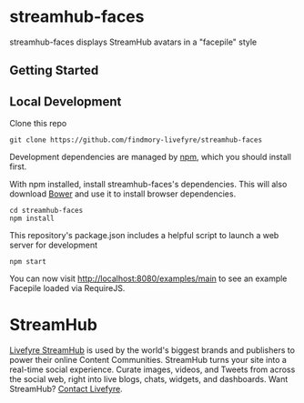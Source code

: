 # streamhub-faces

streamhub-faces displays StreamHub avatars in a "facepile" style

## Getting Started


## Local Development

Clone this repo

    git clone https://github.com/findmory-livefyre/streamhub-faces

Development dependencies are managed by [npm](https://github.com/isaacs/npm), which you should install first.

With npm installed, install streamhub-faces's dependencies. This will also download [Bower](https://github.com/bower/bower) and use it to install browser dependencies.

    cd streamhub-faces
    npm install

This repository's package.json includes a helpful script to launch a web server for development

    npm start

You can now visit [http://localhost:8080/examples/main](http://localhost:8080/examples/main) to see an example Facepile loaded via RequireJS.

# StreamHub

[Livefyre StreamHub](http://www.livefyre.com/streamhub/) is used by the world's biggest brands and publishers to power their online Content Communities. StreamHub turns your site into a real-time social experience. Curate images, videos, and Tweets from across the social web, right into live blogs, chats, widgets, and dashboards. Want StreamHub? [Contact Livefyre](http://www.livefyre.com/contact/).
